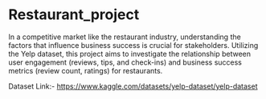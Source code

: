 # Restaurant_project
In a competitive market like the restaurant industry, understanding the factors that influence 
business success is crucial for stakeholders. Utilizing the Yelp dataset, this project aims to 
investigate the relationship between user engagement (reviews, tips, and check-ins) and business 
success metrics (review count, ratings) for restaurants. 

Dataset Link:-
https://www.kaggle.com/datasets/yelp-dataset/yelp-dataset
